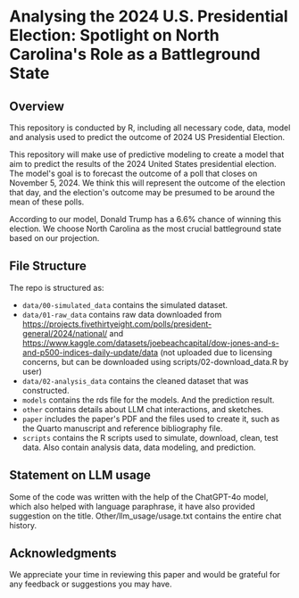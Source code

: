 # Analysing the 2024 U.S. Presidential Election: Spotlight on North Carolina's Role as a Battleground State

## Overview
This repository is conducted by R, including all necessary code, data, model and analysis used to predict the outcome of 2024 US Presidential Election.

This repository will make use of predictive modeling to create a model that aim to predict the results of the 2024 United States presidential election. The model's goal is to forecast the outcome of a poll that closes on November 5, 2024. We think this will represent the outcome of the election that day, and the election's outcome may be presumed to be around the mean of these polls.

According to our model, Donald Trump has a 6.6% chance of winning this election. We choose North Carolina as the most crucial battleground state based on our projection.

## File Structure

The repo is structured as:

-   `data/00-simulated_data` contains the simulated dataset.
-   `data/01-raw_data` contains raw data downloaded from https://projects.fivethirtyeight.com/polls/president-general/2024/national/ and https://www.kaggle.com/datasets/joebeachcapital/dow-jones-and-s-and-p500-indices-daily-update/data (not uploaded due to licensing concerns, but can be downloaded using scripts/02-download_data.R by user)
-   `data/02-analysis_data` contains the cleaned dataset that was constructed.
-   `models` contains the rds file for the models. And the prediction result. 
-   `other` contains details about LLM chat interactions, and sketches.
-   `paper` includes the paper's PDF and the files used to create it, such as the Quarto manuscript and reference bibliography file. 
-   `scripts` contains the R scripts used to simulate, download, clean, test data. Also contain analysis data, data modeling, and prediction.

## Statement on LLM usage

Some of the code was written with the help of the ChatGPT-4o model, which also helped with language paraphrase, it have also provided suggestion on the title. Other/llm_usage/usage.txt contains the entire chat history.

## Acknowledgments
We appreciate your time in reviewing this paper and would be grateful for any feedback or suggestions you may have.
